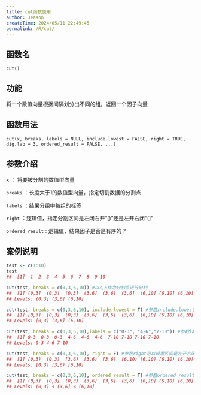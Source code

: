```yaml
---
title: cut函数使用
author: Jeason
createTime: 2024/05/11 22:49:45
permalink: /R/cut/
---
```

<!--more-->

## 函数名

`cut()`

## 功能

将一个数值向量根据间隔划分出不同的组，返回一个因子向量

## 函数用法

`cut(x, breaks, labels = NULL, include.lowest = FALSE, right = TRUE, dig.lab = 3, ordered_result = FALSE, ...)`

## 参数介绍

`x` ： 将要被分割的数值型向量

`breaks` ：长度大于1的数值型向量，指定切割数据的分割点

`labels` ：结果分组中每组的标签

`right` ：逻辑值，指定分割区间是左闭右开“[)”还是左开右闭“(]”

`ordered_result` : 逻辑值，结果因子是否是有序的？

## 案例说明

```r
test <- c(1:10)
test
##  [1]  1  2  3  4  5  6  7  8  9 10
```

```r
cut(test, breaks = c(0,3,6,10)) #以3,6作为分割点进行分割 
##  [1] (0,3]  (0,3]  (0,3]  (3,6]  (3,6]  (3,6]  (6,10] (6,10] (6,10] (6,10]
## Levels: (0,3] (3,6] (6,10]
```

```r
cut(test, breaks = c(0,3,6,10), include.lowest = T) #参数include.lowest可以设置是否包括最小的那个值
##  [1] [0,3]  [0,3]  [0,3]  (3,6]  (3,6]  (3,6]  (6,10] (6,10] (6,10] (6,10]
## Levels: [0,3] (3,6] (6,10]
```

```r
cut(test, breaks = c(0,3,6,10),labels = c("0-3", "4-6","7-10")) #参数lables设置每个类的标签
##  [1] 0-3  0-3  0-3  4-6  4-6  4-6  7-10 7-10 7-10 7-10
## Levels: 0-3 4-6 7-10
```

```r
cut(test, breaks = c(0,3,6,10), right = F) #参数right可以设置区间是左开右闭还是左闭右开
##  [1] [0,3)  [0,3)  [3,6)  [3,6)  [3,6)  [6,10) [6,10) [6,10) [6,10) <NA>  
## Levels: [0,3) [3,6) [6,10)
```

```r
cut(test, breaks = c(0,3,6,10), ordered_result = T) #参数ordered_result设置是否返回有序因子向量
##  [1] (0,3]  (0,3]  (0,3]  (3,6]  (3,6]  (3,6]  (6,10] (6,10] (6,10] (6,10]
## Levels: (0,3] < (3,6] < (6,10]
```
